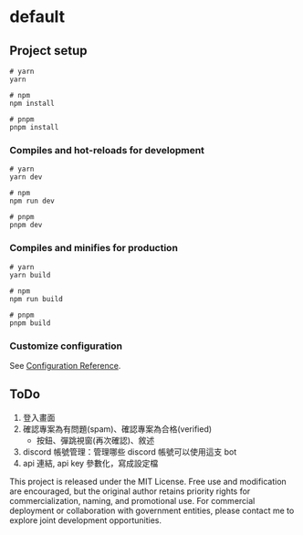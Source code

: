 # default

## Project setup

```
# yarn
yarn

# npm
npm install

# pnpm
pnpm install
```

### Compiles and hot-reloads for development

```
# yarn
yarn dev

# npm
npm run dev

# pnpm
pnpm dev
```

### Compiles and minifies for production

```
# yarn
yarn build

# npm
npm run build

# pnpm
pnpm build
```

### Customize configuration

See [Configuration Reference](https://vitejs.dev/config/).


## ToDo

1. 登入畫面
2. 確認專案為有問題(spam)、確認專案為合格(verified)
   - 按鈕、彈跳視窗(再次確認)、敘述
3. discord 帳號管理：管理哪些 discord 帳號可以使用這支 bot
4. api 連結, api key 參數化，寫成設定檔

This project is released under the MIT License. Free use and modification are encouraged, but the original author retains priority rights for commercialization, naming, and promotional use. For commercial deployment or collaboration with government entities, please contact me to explore joint development opportunities.
